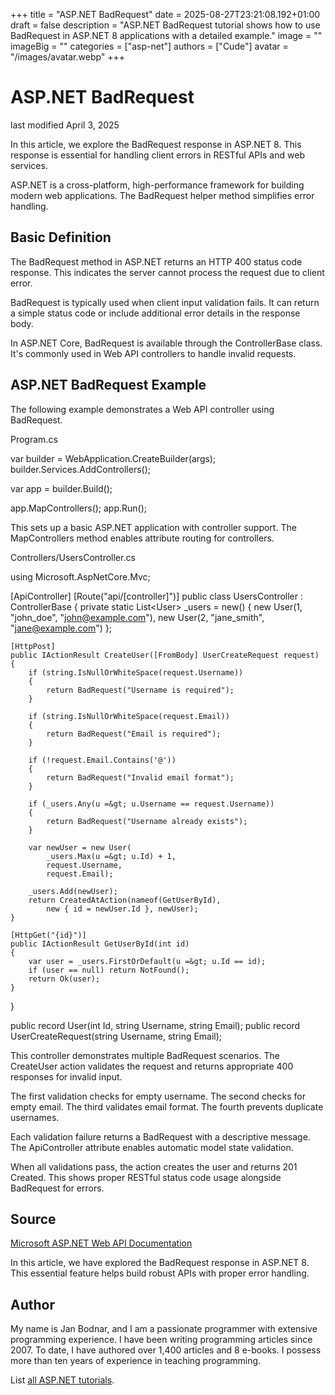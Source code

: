 +++
title = "ASP.NET BadRequest"
date = 2025-08-27T23:21:08.192+01:00
draft = false
description = "ASP.NET BadRequest tutorial shows how to use
BadRequest in ASP.NET 8 applications with a detailed example."
image = ""
imageBig = ""
categories = ["asp-net"]
authors = ["Cude"]
avatar = "/images/avatar.webp"
+++

# ASP.NET BadRequest

last modified April 3, 2025

In this article, we explore the BadRequest response in ASP.NET 8. This response
is essential for handling client errors in RESTful APIs and web services.

ASP.NET is a cross-platform, high-performance framework for building modern web
applications. The BadRequest helper method simplifies error handling.

## Basic Definition

The BadRequest method in ASP.NET returns an HTTP 400 status code response. This
indicates the server cannot process the request due to client error.

BadRequest is typically used when client input validation fails. It can return
a simple status code or include additional error details in the response body.

In ASP.NET Core, BadRequest is available through the ControllerBase class. It's
commonly used in Web API controllers to handle invalid requests.

## ASP.NET BadRequest Example

The following example demonstrates a Web API controller using BadRequest.

Program.cs
  

var builder = WebApplication.CreateBuilder(args);
builder.Services.AddControllers();

var app = builder.Build();

app.MapControllers();
app.Run();

This sets up a basic ASP.NET application with controller support. The
MapControllers method enables attribute routing for controllers.

Controllers/UsersController.cs
  

using Microsoft.AspNetCore.Mvc;

[ApiController]
[Route("api/[controller]")]
public class UsersController : ControllerBase
{
    private static List&lt;User&gt; _users = new()
    {
        new User(1, "john_doe", "john@example.com"),
        new User(2, "jane_smith", "jane@example.com")
    };

    [HttpPost]
    public IActionResult CreateUser([FromBody] UserCreateRequest request)
    {
        if (string.IsNullOrWhiteSpace(request.Username))
        {
            return BadRequest("Username is required");
        }

        if (string.IsNullOrWhiteSpace(request.Email))
        {
            return BadRequest("Email is required");
        }

        if (!request.Email.Contains('@'))
        {
            return BadRequest("Invalid email format");
        }

        if (_users.Any(u =&gt; u.Username == request.Username))
        {
            return BadRequest("Username already exists");
        }

        var newUser = new User(
            _users.Max(u =&gt; u.Id) + 1,
            request.Username,
            request.Email);

        _users.Add(newUser);
        return CreatedAtAction(nameof(GetUserById), 
            new { id = newUser.Id }, newUser);
    }

    [HttpGet("{id}")]
    public IActionResult GetUserById(int id)
    {
        var user = _users.FirstOrDefault(u =&gt; u.Id == id);
        if (user == null) return NotFound();
        return Ok(user);
    }
}

public record User(int Id, string Username, string Email);
public record UserCreateRequest(string Username, string Email);

This controller demonstrates multiple BadRequest scenarios. The CreateUser action
validates the request and returns appropriate 400 responses for invalid input.

The first validation checks for empty username. The second checks for empty
email. The third validates email format. The fourth prevents duplicate usernames.

Each validation failure returns a BadRequest with a descriptive message. The
ApiController attribute enables automatic model state validation.

When all validations pass, the action creates the user and returns 201 Created.
This shows proper RESTful status code usage alongside BadRequest for errors.

## Source

[Microsoft ASP.NET Web API Documentation](https://learn.microsoft.com/en-us/aspnet/core/web-api/?view=aspnetcore-8.0)

In this article, we have explored the BadRequest response in ASP.NET 8. This
essential feature helps build robust APIs with proper error handling.

## Author

My name is Jan Bodnar, and I am a passionate programmer with extensive
programming experience. I have been writing programming articles since 2007.
To date, I have authored over 1,400 articles and 8 e-books. I possess more
than ten years of experience in teaching programming.

List [all ASP.NET tutorials](/all/#asp-net).